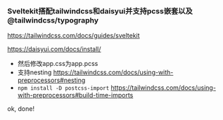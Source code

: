 ### Sveltekit搭配tailwindcss和daisyui并支持pcss嵌套以及@tailwindcss/typography

https://tailwindcss.com/docs/guides/sveltekit

https://daisyui.com/docs/install/

* 然后修改app.css为app.pcss
* 支持nesting https://tailwindcss.com/docs/using-with-preprocessors#nesting
* `npm install -D postcss-import` https://tailwindcss.com/docs/using-with-preprocessors#build-time-imports

ok, done!
